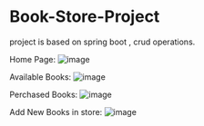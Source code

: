 # Book-Store-Project
project is based on spring boot , crud operations.

Home Page:
![image](https://github.com/raghuvirm123/Book-Store-Project/assets/122218847/36c75026-416f-4a5f-9533-3a93afe0f8ee)

Available Books:
![image](https://github.com/raghuvirm123/Book-Store-Project/assets/122218847/14a8b981-5137-4e91-99dd-30a523a43af4)

Perchased Books:
![image](https://github.com/raghuvirm123/Book-Store-Project/assets/122218847/07994809-4c66-4435-bb0c-6806fcab0bb4)

Add New Books in store:
![image](https://github.com/raghuvirm123/Book-Store-Project/assets/122218847/bf747679-c308-449b-8d7c-8f8f922c92cb)






